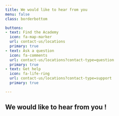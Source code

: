 ```yaml
---
title: We would like to hear from you
menu: false
class: borderbottom

buttons:
- text: Find the Academy
  icon: fa-map-marker
  url: contact-us/locations
  primary: true
- text: Ask a question
  icon: fa-comments
  url: contact-us/locations?contact-type=question
  primary: true
- text: Get help
  icon: fa-life-ring
  url: contact-us/locations?contact-type=support
  primary: true

---
```


## We would like to hear from you !

